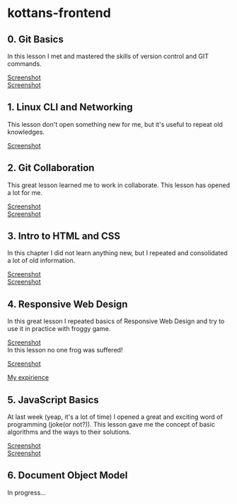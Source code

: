# kottans-frontend

## 0. Git Basics

In this lesson I met and mastered the skills of version control and GIT commands.

[Screenshot](https://drive.google.com/file/d/1_jgSCj7QOn-Cs2dPCXaNgzGlWlG-eAkp/view?usp=sharing)  
[Screenshot](https://drive.google.com/file/d/1KEEKBtDrk3xqY_Xn3XXIyGGbs0prUmYR/view?usp=sharing)


## 1. Linux CLI and Networking

This lesson don't open something new for me, but it's useful to repeat old knowledges.

[Screenshot](https://drive.google.com/file/d/16TxDeIgKV9Qvk-nwnxj8b0-l4huudTDF/view?usp=sharing)


## 2. Git Collaboration

This great lesson learned me to work in collaborate. This lesson has opened a lot for me.

[Screenshot](https://drive.google.com/file/d/1LZsRI6YBnSv-x8qHWkNkV-ifefiRxrd3/view?usp=sharing)  
[Screenshot](https://drive.google.com/file/d/1kVI76_21TiXV9bOZ1GG0baar928FNFkF/view?usp=sharing)


## 3. Intro to HTML and CSS

In this chapter I did not learn anything new, but I repeated and consolidated a lot of old information.

[Screenshot](https://drive.google.com/file/d/1vebL2CYIasqjkamYq7YoT0cFnKL3O8QH/view?usp=sharing)  
[Screenshot](https://drive.google.com/file/d/1myCYJg3yOsHWMoE371yOsbmMuI52Mhfu/view?usp=sharing)


## 4. Responsive Web Design

In this great lesson I repeated basics of Responsive Web Design and try to use it in practice with froggy game.

[Screenshot](https://drive.google.com/file/d/1WgNB0CxGdAsRkUK70JHzl00KfIudFGPR/view?usp=sharing)  
In this lesson no one frog was suffered!

[Screenshot](https://drive.google.com/file/d/1AVL3cZpUzeK3pdD6TrMrNxLUVn8AxB-c/view?usp=sharing)

[My expirience](https://codepen.io/krash1408/pen/dQvmjE)

## 5. JavaScript Basics

At last week (yeap, it's a lot of time) I opened a great and exciting word of programming (joke(or not?)).
This lesson gave me the concept of basic algorithms and the ways to their solutions.

[Screenshot](https://drive.google.com/file/d/1dualzqaLUuID3BaDZ3pvKECuwvpb-cNH/view?usp=sharing)  
[Screenshot](https://drive.google.com/file/d/1KMBHQY0T-4gjG4tnY7Z6x3gwGOkUnd-H/view?usp=sharing)


## 6. Document Object Model

In progress...